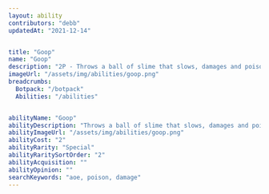 ```yaml
---
layout: ability
contributors: "debb"
updatedAt: "2021-12-14"


title: "Goop"
name: "Goop"
description: "2P - Throws a ball of slime that slows, damages and poisons enemy bots in a small area"
imageUrl: "/assets/img/abilities/goop.png"
breadcrumbs:
  Botpack: "/botpack"
  Abilities: "/abilities"


abilityName: "Goop"
abilityDescription: "Throws a ball of slime that slows, damages and poisons enemy bots in a small area"
abilityImageUrl: "/assets/img/abilities/goop.png"
abilityCost: "2"
abilityRarity: "Special"
abilityRaritySortOrder: "2"
abilityAcquisition: ""
abilityOpinion: ""
searchKeywords: "aoe, poison, damage"
---
```



